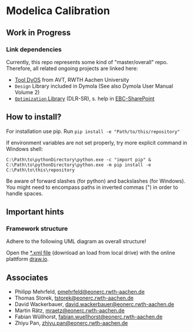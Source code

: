 # Modelica Calibration

## Work in Progress

### Link dependencies

Currently, this repo represents some kind of "master/overall" repo. Therefore, all related ongoing projects are linked here:

*  [Tool DyOS](http://www.avt.rwth-aachen.de/cms/AVT/Forschung/Software/~iptr/DyOS/) from AVT, RWTH Aachen University
*  `Design` Library included in Dymola (See also Dymola User Manual Volume 2)
*  [`Optimization` Library](https://www.modelica.org/libraries) (DLR-SR), s. help in [EBC-SharePoint](https://ecampus.rwth-aachen.de/units/eonerc/ebc/Wiki/Optimierung%20mit%20Dymola.aspx)

## How to install?

For installation use pip. Run `pip install -e "Path/to/this/repository"`

If environment variables are not set properly, try more explicit command in Windows shell:

`C:\Path\to\pythonDirectory\python.exe -c "import pip" & C:\Path\to\pythonDirectory\python.exe -m pip install -e C:\Path\to\this\repository`

Be aware of forward slashes (for python) and backslashes (for Windows). You might need to encompass paths in inverted commas (") in order to handle spaces.


## Important hints

### Framework structure
Adhere to the following UML diagram as overall structure!

Open the [*.xml file](https://git.rwth-aachen.de/EBC/EBC_intern/modelica-calibration/blob/master/img/Calibration_Framework_EBC.xml) (download an load from local drive) with the online plattform [draw.io](draw.io).


## Associates
- Philipp Mehrfeld, pmehrfeld@eonerc.rwth-aachen.de
- Thomas Storek, tstorek@eonerc.rwth-aachen.de
- David Wackerbauer, david.wackerbauer@eonerc.rwth-aachen.de
- Martin Rätz, mraetz@eonerc.rwth-aachen.de
- Fabian Wüllhorst, fabian.wuellhorst@eonerc.rwth-aachen.de
- Zhiyu Pan, zhiyu.pan@eonerc.rwth-aachen.de


